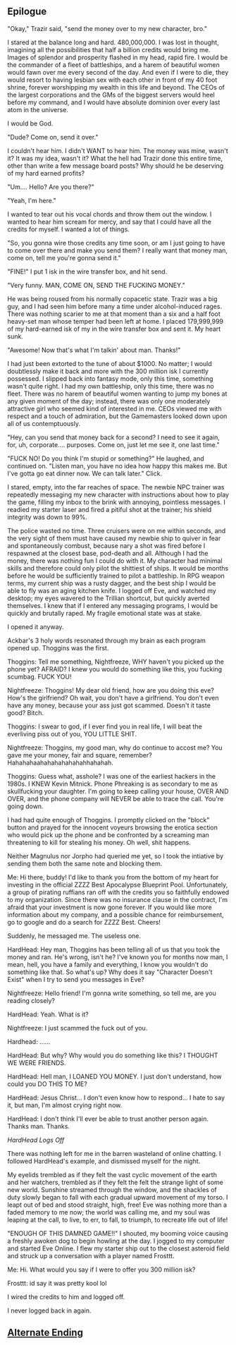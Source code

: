 ## Epilogue

"Okay," Trazir said, "send the money over to my new character, bro."

I stared at the balance long and hard. 480,000,000. I was lost in thought, imagining all the possibilities that half a billion credits would bring me. Images of splendor and prosperity flashed in my head, rapid fire. I would be the commander of a fleet of battleships, and a harem of beautiful women would fawn over me every second of the day. And even if I were to die, they would resort to having lesbian sex with each other in front of my 40 foot shrine, forever worshipping my wealth in this life and beyond. The CEOs of the largest corporations and the GMs of the biggest servers would heel before my command, and I would have absolute dominion over every last atom in the universe.

I would be God.

"Dude? Come on, send it over."

I couldn't hear him. I didn't WANT to hear him. The money was mine, wasn't it? It was my idea, wasn't it? What the hell had Trazir done this entire time, other than write a few message board posts? Why should he be deserving of my hard earned profits?

"Um.... Hello? Are you there?"

"Yeah, I'm here."

I wanted to tear out his vocal chords and throw them out the window. I wanted to hear him scream for mercy, and say that I could have all the credits for myself. I wanted a lot of things.

"So, you gonna wire those credits any time soon, or am I just going to have to come over there and make you send them? I really want that money man, come on, tell me you're gonna send it."

"FINE!" I put 1 isk in the wire transfer box, and hit send.

"Very funny. MAN, COME ON, SEND THE FUCKING MONEY."

He was being roused from his normally copacetic state. Trazir was a big guy, and I had seen him before many a time under alcohol-induced rages. There was nothing scarier to me at that moment than a six and a half foot heavy-set man whose temper had been left at home. I placed 179,999,999 of my hard-earned isk of my in the wire transfer box and sent it. My heart sunk.

"Awesome! Now that's what I'm talkin' about man. Thanks!"

I had just been extorted to the tune of about $1000. No matter; I would doubtlessly make it back and more with the 300 million isk I currently possessed. I slipped back into fantasy mode, only this time, something wasn't quite right. I had my own battleship, only this time, there was no fleet. There was no harem of beautiful women wanting to jump my bones at any given moment of the day; instead, there was only one moderately attractive girl who seemed kind of interested in me. CEOs viewed me with respect and a touch of admiration, but the Gamemasters looked down upon all of us contemptuously.

"Hey, can you send that money back for a second? I need to see it again, for, uh, corporate.... purposes. Come on, just let me see it, one last time."

"FUCK NO! Do you think I'm stupid or something?" He laughed, and continued on. "Listen man, you have no idea how happy this makes me. But I've gotta go eat dinner now. We can talk later." Click.

I stared, empty, into the far reaches of space. The newbie NPC trainer was repeatedly messaging my new character with instructions about how to play the game, filling my inbox to the brink with annoying, pointless messages. I readied my starter laser and fired a pitiful shot at the trainer; his shield integrity was down to 99%.

The police wasted no time. Three cruisers were on me within seconds, and the very sight of them must have caused my newbie ship to quiver in fear and spontaneously combust, because nary a shot was fired before I respawned at the closest base, pod-death and all. Although I had the money, there was nothing fun I could do with it. My character had minimal skills and therefore could only pilot the shittiest of ships. It would be months before he would be sufficiently trained to pilot a battleship. In RPG weapon terms, my current ship was a rusty dagger, and the best ship I would be able to fly was an aging kitchen knife. I logged off Eve, and watched my desktop; my eyes wavered to the Trillian shortcut, but quickly averted themselves. I knew that if I entered any messaging programs, I would be quickly and brutally raped. My fragile emotional state was at stake.

I opened it anyway.

Ackbar's 3 holy words resonated through my brain as each program opened up. Thoggins was the first.

Thoggins: Tell me something, Nightfreeze, WHY haven't you picked up the phone yet? AFRAID? I knew you would do something like this, you fucking scumbag. FUCK YOU!

Nightfreeze: Thoggins! My dear old friend, how are you doing this eve? How's the girlfriend? Oh wait, you don't have a girlfriend. You don't even have any money, because your ass just got scammed. Doesn't it taste good? Bitch.

Thoggins: I swear to god, if I ever find you in real life, I will beat the everliving piss out of you, YOU LITTLE SHIT.

Nightfreeze: Thoggins, my good man, why do continue to accost me? You gave me your money, fair and square, remember? Hahahahaahahahahahahahhahahah.

Thoggins: Guess what, asshole? I was one of the earliest hackers in the 1980s. I KNEW Kevin Mitnick. Phone Phreaking is as secondary to me as skullfucking your daughter. I'm going to keep calling your house, OVER AND OVER, and the phone company will NEVER be able to trace the call. You're going down.

I had had quite enough of Thoggins. I promptly clicked on the "block" button and prayed for the innocent voyeurs browsing the erotica section who would pick up the phone and be confronted by a screaming man threatening to kill for stealing his money. Oh well, shit happens.

Neither Magnulus nor Jorpho had queried me yet, so I took the intiative by sending them both the same note and blocking them.

Me: Hi there, buddy! I'd like to thank you from the bottom of my heart for investing in the official ZZZZ Best Apocalypse Blueprint Pool. Unfortunately, a group of pirating ruffians ran off with the credits you so faithfully endowed to my organization. Since there was no insurance clause in the contract, I'm afraid that your investment is now gone forever. If you would like more information about my company, and a possible chance for reimbursement, go to google and do a search for ZZZZ Best. Cheers!

Suddenly, he messaged me. The useless one.

HardHead: Hey man, Thoggins has been telling all of us that you took the money and ran. He's wrong, isn't he? I've known you for months now man, I mean, hell, you have a family and everything, I know you wouldn't do something like that. So what's up? Why does it say "Character Doesn't Exist" when I try to send you messages in Eve?

Nightfreeze: Hello friend! I'm gonna write something, so tell me, are you reading closely?

HardHead: Yeah. What is it?

Nightfreeze: I just scammed the fuck out of you.

Hardhead: ......

HardHead: But why? Why would you do something like this? I THOUGHT WE WERE FRIENDS.

HardHead: Hell man, I LOANED YOU MONEY. I just don't understand, how could you DO THIS TO ME?

HardHead: Jesus Christ... I don't even know how to respond... I hate to say it, but man, I'm almost crying right now.

HardHead: I don't think I'll ever be able to trust another person again. Thanks man. Thanks.

*HardHead Logs Off*

There was nothing left for me in the barren wasteland of online chatting. I followed HardHead's example, and dismissed myself for the night.

My eyelids trembled as if they felt the vast cyclic movement of the earth and her watchers, trembled as if they felt the felt the strange light of some new world. Sunshine streamed through the window, and the shackles of duty slowly began to fall with each gradual upward movement of my torso. I leapt out of bed and stood straight, high, free! Eve was nothing more than a faded memory to me now; the world was calling me, and my soul was leaping at the call, to live, to err, to fall, to triumph, to recreate life out of life!

"ENOUGH OF THIS DAMNED GAME!!" I shouted, my booming voice causing a freshly awoken dog to begin howling at the day. I jogged to my computer and started Eve Online. I flew my starter ship out to the closest asteroid field and struck up a conversation with a player named Frosttt.

Me: Hi. What would you say if I were to offer you 300 million isk?

Frosttt: id say it was pretty kool lol

I wired the credits to him and logged off.

I never logged back in again.

## [Alternate Ending](alternate-ending)